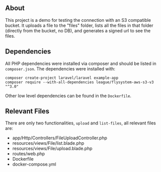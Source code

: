 ## About

This project is a demo for testing the connection with an S3 compatible bucket. It uploads a file to the "files" folder, lists all the files in that folder (directly from the bucket, no DB), and generates a signed url to see the files.

## Dependencies

All PHP dependencies were installed via composer and should be listed in `composer.json`. The dependencies were installed with:

```
composer create-project laravel/laravel example-app
composer require --with-all-dependencies league/flysystem-aws-s3-v3 "^3.0"
```

Other low level dependencies can be found in the `Dockerfile`.

## Relevant Files

There are only two functionalities, `upload` and `list-files`, all relevant files are:
- app/Http/Controllers/FileUploadController.php
- resources/views/File/list.blade.php
- resources/views/File/upload.blade.php
- routes/web.php
- Dockerfile
- docker-compose.yml